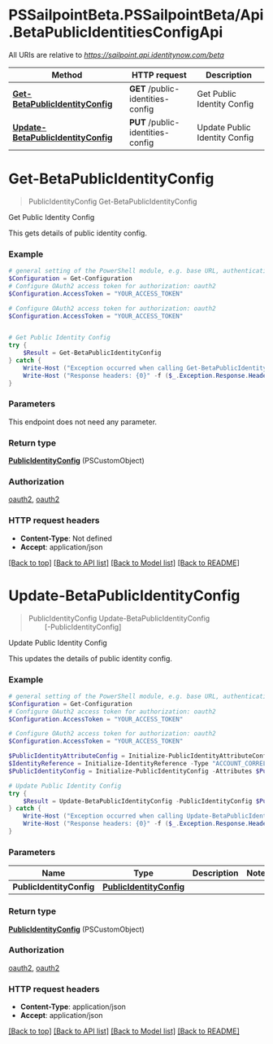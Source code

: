 # PSSailpointBeta.PSSailpointBeta/Api.BetaPublicIdentitiesConfigApi

All URIs are relative to *https://sailpoint.api.identitynow.com/beta*

Method | HTTP request | Description
------------- | ------------- | -------------
[**Get-BetaPublicIdentityConfig**](BetaPublicIdentitiesConfigApi.md#Get-BetaPublicIdentityConfig) | **GET** /public-identities-config | Get Public Identity Config
[**Update-BetaPublicIdentityConfig**](BetaPublicIdentitiesConfigApi.md#Update-BetaPublicIdentityConfig) | **PUT** /public-identities-config | Update Public Identity Config


<a name="Get-BetaPublicIdentityConfig"></a>
# **Get-BetaPublicIdentityConfig**
> PublicIdentityConfig Get-BetaPublicIdentityConfig<br>

Get Public Identity Config

This gets details of public identity config.

### Example
```powershell
# general setting of the PowerShell module, e.g. base URL, authentication, etc
$Configuration = Get-Configuration
# Configure OAuth2 access token for authorization: oauth2
$Configuration.AccessToken = "YOUR_ACCESS_TOKEN"

# Configure OAuth2 access token for authorization: oauth2
$Configuration.AccessToken = "YOUR_ACCESS_TOKEN"


# Get Public Identity Config
try {
    $Result = Get-BetaPublicIdentityConfig
} catch {
    Write-Host ("Exception occurred when calling Get-BetaPublicIdentityConfig: {0}" -f ($_.ErrorDetails | ConvertFrom-Json))
    Write-Host ("Response headers: {0}" -f ($_.Exception.Response.Headers | ConvertTo-Json))
}
```

### Parameters
This endpoint does not need any parameter.

### Return type

[**PublicIdentityConfig**](PublicIdentityConfig.md) (PSCustomObject)

### Authorization

[oauth2](../README.md#oauth2), [oauth2](../README.md#oauth2)

### HTTP request headers

 - **Content-Type**: Not defined
 - **Accept**: application/json

[[Back to top]](#) [[Back to API list]](../README.md#documentation-for-api-endpoints) [[Back to Model list]](../README.md#documentation-for-models) [[Back to README]](../README.md)

<a name="Update-BetaPublicIdentityConfig"></a>
# **Update-BetaPublicIdentityConfig**
> PublicIdentityConfig Update-BetaPublicIdentityConfig<br>
> &nbsp;&nbsp;&nbsp;&nbsp;&nbsp;&nbsp;&nbsp;&nbsp;[-PublicIdentityConfig] <PSCustomObject><br>

Update Public Identity Config

This updates the details of public identity config.

### Example
```powershell
# general setting of the PowerShell module, e.g. base URL, authentication, etc
$Configuration = Get-Configuration
# Configure OAuth2 access token for authorization: oauth2
$Configuration.AccessToken = "YOUR_ACCESS_TOKEN"

# Configure OAuth2 access token for authorization: oauth2
$Configuration.AccessToken = "YOUR_ACCESS_TOKEN"

$PublicIdentityAttributeConfig = Initialize-PublicIdentityAttributeConfig -Key "country" -Name "Country"
$IdentityReference = Initialize-IdentityReference -Type "ACCOUNT_CORRELATION_CONFIG" -Id "2c9180a46faadee4016fb4e018c20639" -Name "Thomas Edison"
$PublicIdentityConfig = Initialize-PublicIdentityConfig -Attributes $PublicIdentityAttributeConfig -ModifiedBy $IdentityReference -Modified (Get-Date) # PublicIdentityConfig | 

# Update Public Identity Config
try {
    $Result = Update-BetaPublicIdentityConfig -PublicIdentityConfig $PublicIdentityConfig
} catch {
    Write-Host ("Exception occurred when calling Update-BetaPublicIdentityConfig: {0}" -f ($_.ErrorDetails | ConvertFrom-Json))
    Write-Host ("Response headers: {0}" -f ($_.Exception.Response.Headers | ConvertTo-Json))
}
```

### Parameters

Name | Type | Description  | Notes
------------- | ------------- | ------------- | -------------
 **PublicIdentityConfig** | [**PublicIdentityConfig**](PublicIdentityConfig.md)|  | 

### Return type

[**PublicIdentityConfig**](PublicIdentityConfig.md) (PSCustomObject)

### Authorization

[oauth2](../README.md#oauth2), [oauth2](../README.md#oauth2)

### HTTP request headers

 - **Content-Type**: application/json
 - **Accept**: application/json

[[Back to top]](#) [[Back to API list]](../README.md#documentation-for-api-endpoints) [[Back to Model list]](../README.md#documentation-for-models) [[Back to README]](../README.md)

